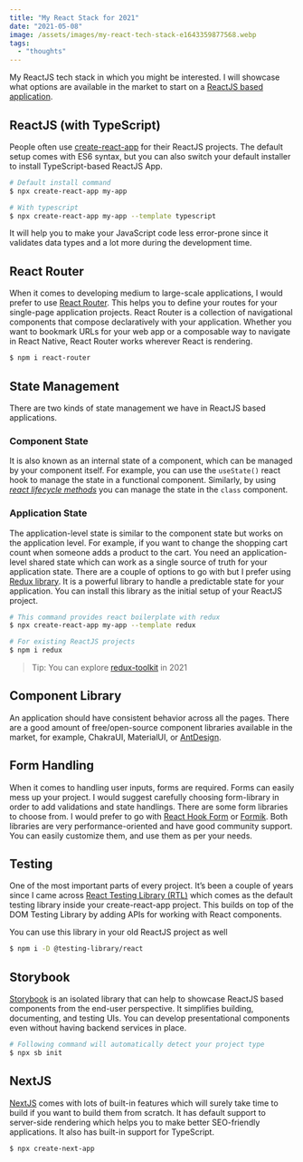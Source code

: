 ```yaml
---
title: "My React Stack for 2021"
date: "2021-05-08"
image: /assets/images/my-react-tech-stack-e1643359877568.webp
tags:
  - "thoughts"
---
```


My ReactJS tech stack in which you might be interested. I will showcase what options are available in the market to start on a [ReactJS based application](https://www.learnwithgurpreet.com/structure-your-frontend-project/).

## ReactJS (with TypeScript)

People often use [create-react-app](https://github.com/facebook/create-react-app) for their ReactJS projects. The default setup comes with ES6 syntax, but you can also switch your default installer to install TypeScript-based ReactJS App.

```bash
# Default install command
$ npx create-react-app my-app

# With typescript
$ npx create-react-app my-app --template typescript
```

It will help you to make your JavaScript code less error-prone since it validates data types and a lot more during the development time.

## React Router

When it comes to developing medium to large-scale applications, I would prefer to use [React Router](https://reactrouter.com/). This helps you to define your routes for your single-page application projects. React Router is a collection of navigational components that compose declaratively with your application. Whether you want to bookmark URLs for your web app or a composable way to navigate in React Native, React Router works wherever React is rendering.

```bash
$ npm i react-router
```

## State Management

There are two kinds of state management we have in ReactJS based applications.

### Component State

It is also known as an internal state of a component, which can be managed by your component itself. For example, you can use the `useState()` react hook to manage the state in a functional component. Similarly, by using _[react lifecycle methods](https://reactjs.org/docs/state-and-lifecycle.html#adding-lifecycle-methods-to-a-class)_ you can manage the state in the `class` component.

### Application State

The application-level state is similar to the component state but works on the application level. For example, if you want to change the shopping cart count when someone adds a product to the cart. You need an application-level shared state which can work as a single source of truth for your application state. There are a couple of options to go with but I prefer using [Redux library](https://redux.js.org/). It is a powerful library to handle a predictable state for your application. You can install this library as the initial setup of your ReactJS project.

```bash
# This command provides react boilerplate with redux
$ npx create-react-app my-app --template redux

# For existing ReactJS projects
$ npm i redux
```

> Tip: You can explore [redux-toolkit](https://redux-toolkit.js.org/) in 2021

## Component Library

An application should have consistent behavior across all the pages. There are a good amount of free/open-source component libraries available in the market, for example, ChakraUI, MaterialUI, or [AntDesign](https://ant.design/docs/react/introduce).

## Form Handling

When it comes to handling user inputs, forms are required. Forms can easily mess up your project. I would suggest carefully choosing form-library in order to add validations and state handlings. There are some form libraries to choose from. I would prefer to go with [React Hook Form](https://react-hook-form.com/) or [Formik](https://formik.org/). Both libraries are very performance-oriented and have good community support. You can easily customize them, and use them as per your needs.

## Testing

One of the most important parts of every project. It’s been a couple of years since I came across [React Testing Library (RTL)](https://testing-library.com/docs/react-testing-library/intro/) which comes as the default testing library inside your create-react-app project. This builds on top of the DOM Testing Library by adding APIs for working with React components.

You can use this library in your old ReactJS project as well

```bash
$ npm i -D @testing-library/react
```

## Storybook

[Storybook](https://storybook.js.org/) is an isolated library that can help to showcase ReactJS based components from the end-user perspective. It simplifies building, documenting, and testing UIs. You can develop presentational components even without having backend services in place.

```bash
# Following command will automatically detect your project type
$ npx sb init
```

## NextJS

[NextJS](https://nextjs.org/) comes with lots of built-in features which will surely take time to build if you want to build them from scratch. It has default support to server-side rendering which helps you to make better SEO-friendly applications. It also has built-in support for TypeScript.

```bash
$ npx create-next-app
```
